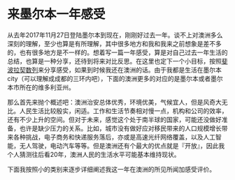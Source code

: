 # 来墨尔本一年感受

从去年2017年11月27日登陆墨尔本到现在，刚刚好过去一年。谈不上对澳洲多么深刻的理解，至少也算是有所理解，其中很多地方和我和我来之前想象是差不多的，也有很多地方是不一样的。想着写一篇一年感受，算是对自己过去一年生活的总结，也算是一种分享，还待到将来对比反思。在这里也定下一个小目标，按照[斐波拉契数列](https://zh.wikipedia.org/zh-hant/%E6%96%90%E6%B3%A2%E9%82%A3%E5%A5%91%E6%95%B0%E5%88%97)来分享感受，如果到时候我还在澳洲的话。由于我都是生活在墨尔本city（可以理解成成都的三环内吧），下面的澳洲更多的对应的是墨尔本或者墨尔本市所在的维多利亚州。

那么首先来抛个概述吧：澳洲治安总体优秀，环境优美，气候宜人，但是风奇大无比。人民生活比较殷实，闲适。工作和生活节奏相对慢一点，机构和公司的效率，还有不少上升的空间。但对于未来，感觉这个处于南半球的国家，可能还没做好准备，也许是缺少压力的关系。比如，城市没有做好应对移民带来的人口规模增长带来各种挑战，电子商务和快递服务落后，亦或是高速光纤网络覆盖，以及人工智能，无人驾驶，电动汽车等等。但是澳洲还有个最大的优点就是『开放』，因此我个人猜测往后看20年，澳洲人民的生活水平可能基本维持现状。

下面我按照小的类别来逐步详细阐述我这一年在澳洲的所见所闻加感受评价。
